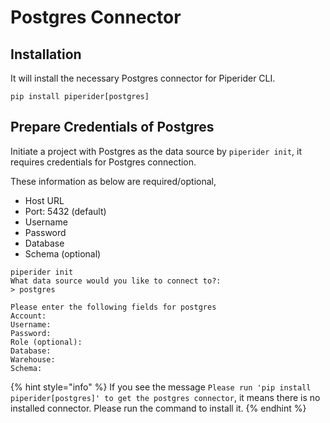 # Postgres Connector

## Installation

It will install the necessary Postgres connector for Piperider CLI.

```
pip install piperider[postgres]
```

## Prepare Credentials of Postgres

Initiate a project with Postgres as the data source by `piperider init`, it requires credentials for Postgres connection.

These information as below are required/optional,&#x20;

* Host URL
* Port: 5432 (default)
* Username
* Password
* Database
* Schema (optional)

```shell-session
piperider init
What data source would you like to connect to?:
> postgres
```

```
Please enter the following fields for postgres
Account:
Username:
Password:
Role (optional):
Database:
Warehouse:
Schema:
```

{% hint style="info" %}
If you see the message `Please run 'pip install piperider[postgres]' to get the postgres connector`, it means there is no installed connector. Please run the command to install it.
{% endhint %}

